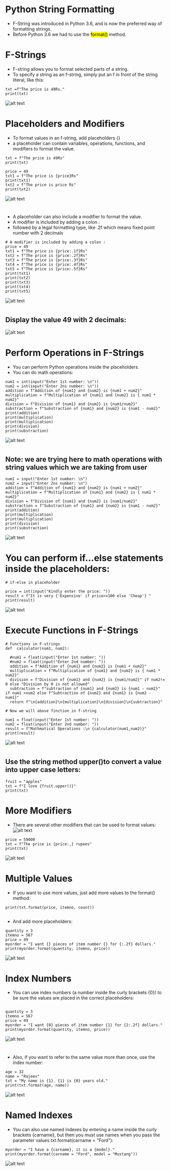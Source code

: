 # Python String Formatting

- F-String was introduced in Python 3.6, and is now the preferred way of formatting strings.
- Before Python 3.6 we had to use the <mark>format()</mark> method.

# F-Strings

- F-string allows you to format selected parts of a string.
- To specify a string as an f-string, simply put an f in front of the string literal, like this:

```
txt =f"The price is 49Rs."
print(txt)
```

![alt text](./images/image.png)

#

# Placeholders and Modifiers

- To format values in an f-string, add placeholders {}
- a placeholder can contain variables, operations, functions, and modifiers to format the value.

```
txt = f"The price is 49Rs"
print(txt)

price = 49
txt1 = f"The price is {price}Rs"
print(txt1)
txt2 = f"The price is price Rs"
print(txt2)
```

![alt text](./images/image-1.png)

#

- A placeholder can also include a modifier to format the value.
- A modifier is included by adding a colon :
- followed by a legal formatting type, like .2f which means fixed point number with 2 decimals

```
# A modifier is included by adding a colon :
price = 49
txt1 = f"The price is {price:.1f}Rs"
txt2 = f"The price is {price:.2f}Rs"
txt3 = f"The price is {price:.3f}Rs"
txt4 = f"The price is {price:.4f}Rs"
txt5 = f"The price is {price:.5f}Rs"
print(txt1)
print(txt2)
print(txt3)
print(txt4)
print(txt5)
```

![alt text](./images/image-2.png)

#

## Display the value 49 with 2 decimals:

![alt text](./images/image-3.png)

#

# Perform Operations in F-Strings

- You can perform Python operations inside the placeholders.
- You can do math operations:

```
num1 = int(input("Enter 1st number: \n"))
num2 = int(input("Enter 2ns number: \n"))
addition = f"Addition of {num1} and {num2} is {num1 + num2}"
multiplication = f"Multiplication of {num1} and {num2} is { num1 * num2}"
division = f"Division of {num1} and {num2} is {num1/num2}"
substraction = f"Substraction of {num1} and {num2} is {num1 - num2}"
print(addition)
print(multiplication)
print(multiplication)
print(division)
print(substraction)

```

![alt text](./images/image-4.png)

#

## Note: we are trying here to math operations with string values which we are taking from user

```
num1 = input("Enter 1st number: \n")
num2 = input("Enter 2ns number: \n")
addition = f"Addition of {num1} and {num2} is {num1 + num2}"
multiplication = f"Multiplication of {num1} and {num2} is { num1 * num2}"
division = f"Division of {num1} and {num2} is {num1/num2}"
substraction = f"Substraction of {num1} and {num2} is {num1 - num2}"
print(addition)
print(multiplication)
print(multiplication)
print(division)
print(substraction)
```

![alt text](./images/image-5.png)

#

# You can perform if...else statements inside the placeholders:

```
# if-else in placeholder

price = int(input("Kindly enter the price: "))
result = f"It is very {'Expensive' if price>=100 else 'Cheap'} "
print(result)
```

![alt text](./images/image-6.png)

#

# Execute Functions in F-Strings

```
# Functions in F-strings
def  calculator(num1, num2):

  #num1 = float(input("Enter 1st number: "))
  #num2 = float(input("Enter 2nd number: "))
  addition = f"Addition of {num1} and {num2} is {num1 + num2}"
  multiplication = f"Multiplication of {num1} and {num2} is { num1 * num2}"
  division = f"Division of {num1} and {num2} is {num1/num2}" if num2!= 0 else "Division by 0 is not allowed"
  subtraction = f"subtraction of {num1} and {num2} is {num1 - num2}" if num1 >num2 else f"Subtraction of {num2} and {num1} is {num2 - num1}"
  return f"\n{addition}\n{multiplication}\n{division}\n{subtraction}"

# Now we will above finction in f-string

num1 = float(input("Enter 1st number: "))
num2 = float(input("Enter 2nd number: "))
result = f"Mathmatical Operations :\n {calculator(num1,num2)}"
print(result)

```

![alt text](./images/image-7.png)

#

## Use the string method upper()to convert a value into upper case letters:

```
fruit = "apples"
txt = f"I love {fruit.upper()}"
print(txt)
```

# More Modifiers

- There are several other modifiers that can be used to format values:
  ![alt text](./images/image-8.png)

```
price = 59000
txt = f"The price is {price:,} rupees"
print(txt)
```

![alt text](./images/image-9.png)

#

# Multiple Values

- If you want to use more values, just add more values to the format() method:

```
print(txt.format(price, itemno, count))


```

- And add more placeholders:

```
quantity = 3
itemno = 567
price = 49
myorder = "I want {} pieces of item number {} for {:.2f} dollars."
print(myorder.format(quantity, itemno, price))
```

![alt text](./images/image-10.png)

#

# Index Numbers

- You can use index numbers (a number inside the curly brackets {0}) to be sure the values are placed in the correct placeholders:

```

quantity = 3
itemno = 567
price = 49
myorder = "I want {0} pieces of item number {1} for {2:.2f} dollars."
print(myorder.format(quantity, itemno, price))
```

![alt text](./images/image-11.png)

#

- Also, if you want to refer to the same value more than once, use the index number:

```
age = 32
name = "Rajeev"
txt = "My name is {1}. {1} is {0} years old."
print(txt.format(age, name))
```

![alt text](./images/image-12.png)

#

# Named Indexes

- You can also use named indexes by entering a name inside the curly brackets {carname}, but then you must use names when you pass the parameter values txt.format(carname = "Ford"):

```
myorder = "I have a {carname}, it is a {model}."
print(myorder.format(carname = "Ford", model = "Mustang"))
```

![alt text](./images/image-13.png)

#
